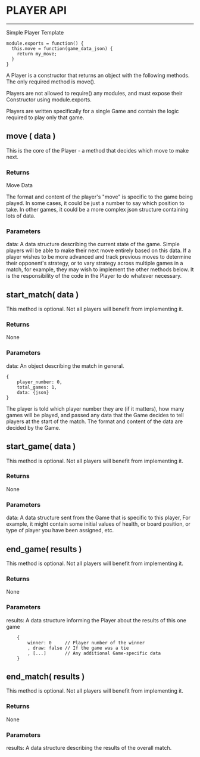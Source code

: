 # PLAYER API
------------

Simple Player Template

```
module.exports = function() {
  this.move = function(game_data_json) {
    return my_move;
  }
}
```

A Player is a constructor that returns an object with the following methods. The only required method is move().

Players are not allowed to require() any modules, and must expose their Constructor using module.exports.

Players are written specifically for a single Game and contain the logic required to play only that game.

## move ( data )

This is the core of the Player - a method that decides which move to make next.

### Returns

Move Data

The format and content of the player's "move" is specific to the game being played. In some cases, it could be just a number to say which position to take. In other games, it could be a more complex json structure containing lots of data.

### Parameters

data: A data structure describing the current state of the game. Simple players will be able to make their next move entirely based on this data. If a player wishes to be more advanced and track previous moves to determine their opponent's strategy, or to vary strategy across multiple games in a match, for example, they may wish to implement the other methods below. It is the responsibility of the code in the Player to do whatever necessary.

## start_match( data )

This method is optional. Not all players will benefit from implementing it.

### Returns

None

### Parameters

data: An object describing the match in general.
```
{
    player_number: 0,
    total_games: 1,
    data: {json}
}
```

The player is told which player number they are (if it matters), how many games will be played, and passed any data that the Game decides to tell players at the start of the match.  The format and content of the data are decided by the Game.

## start_game( data )

This method is optional. Not all players will benefit from implementing it.

### Returns

None

### Parameters

data: A data structure sent from the Game that is specific to this player, For example, it might contain some initial values of health, or board position, or type of player you have been assigned, etc.

## end_game( results )

This method is optional. Not all players will benefit from implementing it.

### Returns

None

### Parameters

results: A data structure informing the Player about the results of this one game
```
    {
        winner: 0     // Player number of the winner
        , draw: false // If the game was a tie
        , [...]       // Any additional Game-specific data
    }
```

## end_match( results )

This method is optional. Not all players will benefit from implementing it.

### Returns

None

### Parameters

results: A data structure describing the results of the overall match.
